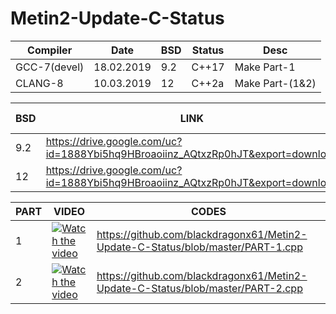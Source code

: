 # Metin2-Update-C-Status
| Compiler     | Date       | BSD | Status | Desc            |
|--------------|------------|-----|--------|-----------------|
| GCC-7(devel) | 18.02.2019 | 9.2 | C++17  | Make Part-1     |
| CLANG-8      | 10.03.2019 | 12  | C++2a  | Make Part-(1&2) |

| BSD | LINK                                                                             | Archive PW | Root PW |
|-----|----------------------------------------------------------------------------------|----------|---------|
| 9.2 | https://drive.google.com/uc?id=1888Ybi5hq9HBroaoiinz_AQtxzRp0hJT&export=download | black    | dev     |
| 12  | https://drive.google.com/uc?id=1888Ybi5hq9HBroaoiinz_AQtxzRp0hJT&export=download | black    | black   |

| PART | VIDEO                                       | CODES                                                                           |
|------|---------------------------------------------|---------------------------------------------------------------------------------|
| 1    | [![Watch the video](https://img.youtube.com/vi/1XgaCOmdU6I/maxresdefault.jpg)](https://www.youtube.com/watch?v=1XgaCOmdU6I) | https://github.com/blackdragonx61/Metin2-Update-C-Status/blob/master/PART-1.cpp |
| 2    | [![Watch the video](https://img.youtube.com/vi/1XgaCOmdU6I/maxresdefault.jpg)](https://www.youtube.com/watch?v=1XgaCOmdU6I) | https://github.com/blackdragonx61/Metin2-Update-C-Status/blob/master/PART-2.cpp |
